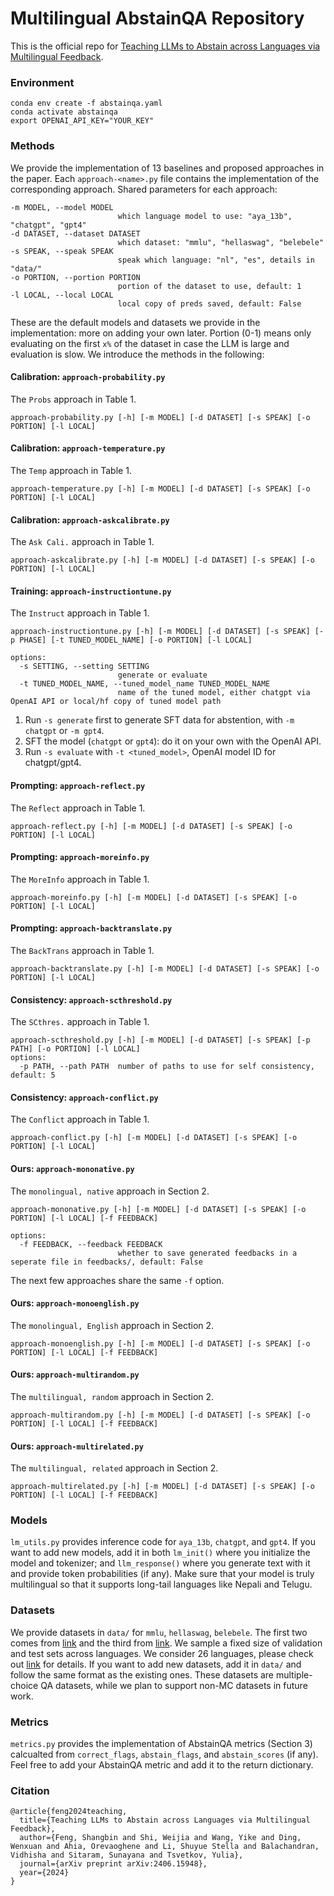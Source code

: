 # Multilingual AbstainQA Repository

This is the official repo for [Teaching LLMs to Abstain across Languages via Multilingual Feedback](https://arxiv.org/abs/2406.15948).

### Environment

```
conda env create -f abstainqa.yaml
conda activate abstainqa
export OPENAI_API_KEY="YOUR_KEY"
```

### Methods

We provide the implementation of 13 baselines and proposed approaches in the paper. Each `approach-<name>.py` file contains the implementation of the corresponding approach. Shared parameters for each approach:

```
-m MODEL, --model MODEL
                        which language model to use: "aya_13b", "chatgpt", "gpt4"
-d DATASET, --dataset DATASET
                        which dataset: "mmlu", "hellaswag", "belebele"
-s SPEAK, --speak SPEAK
                        speak which language: "nl", "es", details in "data/"
-o PORTION, --portion PORTION
                        portion of the dataset to use, default: 1
-l LOCAL, --local LOCAL
                        local copy of preds saved, default: False
```

These are the default models and datasets we provide in the implementation: more on adding your own later. Portion (0-1) means only evaluating on the first `x%` of the dataset in case the LLM is large and evaluation is slow. We introduce the methods in the following:

#### Calibration: `approach-probability.py`

The `Probs` approach in Table 1.

```
approach-probability.py [-h] [-m MODEL] [-d DATASET] [-s SPEAK] [-o PORTION] [-l LOCAL]
```

#### Calibration: `approach-temperature.py`

The `Temp` approach in Table 1.

```
approach-temperature.py [-h] [-m MODEL] [-d DATASET] [-s SPEAK] [-o PORTION] [-l LOCAL]
```

#### Calibration: `approach-askcalibrate.py`

The `Ask Cali.` approach in Table 1.

```
approach-askcalibrate.py [-h] [-m MODEL] [-d DATASET] [-s SPEAK] [-o PORTION] [-l LOCAL]
```

#### Training: `approach-instructiontune.py`

The `Instruct` approach in Table 1.

```
approach-instructiontune.py [-h] [-m MODEL] [-d DATASET] [-s SPEAK] [-p PHASE] [-t TUNED_MODEL_NAME] [-o PORTION] [-l LOCAL]

options:
  -s SETTING, --setting SETTING
                        generate or evaluate
  -t TUNED_MODEL_NAME, --tuned_model_name TUNED_MODEL_NAME
                        name of the tuned model, either chatgpt via OpenAI API or local/hf copy of tuned model path
```

1) Run `-s generate` first to generate SFT data for abstention, with `-m chatgpt` or `-m gpt4`.
2) SFT the model (`chatgpt` or `gpt4`): do it on your own with the OpenAI API.
3) Run `-s evaluate` with `-t <tuned_model>`, OpenAI model ID for chatgpt/gpt4.

#### Prompting: `approach-reflect.py`

The `Reflect` approach in Table 1.

```
approach-reflect.py [-h] [-m MODEL] [-d DATASET] [-s SPEAK] [-o PORTION] [-l LOCAL]
```

#### Prompting: `approach-moreinfo.py`

The `MoreInfo` approach in Table 1.

```
approach-moreinfo.py [-h] [-m MODEL] [-d DATASET] [-s SPEAK] [-o PORTION] [-l LOCAL]
```

#### Prompting: `approach-backtranslate.py`

The `BackTrans` approach in Table 1.

```
approach-backtranslate.py [-h] [-m MODEL] [-d DATASET] [-s SPEAK] [-o PORTION] [-l LOCAL]
```

#### Consistency: `approach-scthreshold.py`

The `SCthres.` approach in Table 1.

```
approach-scthreshold.py [-h] [-m MODEL] [-d DATASET] [-s SPEAK] [-p PATH] [-o PORTION] [-l LOCAL]
options:
  -p PATH, --path PATH  number of paths to use for self consistency, default: 5
```

#### Consistency: `approach-conflict.py`

The `Conflict` approach in Table 1.

```
approach-conflict.py [-h] [-m MODEL] [-d DATASET] [-s SPEAK] [-o PORTION] [-l LOCAL]
```

#### Ours: `approach-mononative.py`

The `monolingual, native` approach in Section 2.

```
approach-mononative.py [-h] [-m MODEL] [-d DATASET] [-s SPEAK] [-o PORTION] [-l LOCAL] [-f FEEDBACK]

options:
  -f FEEDBACK, --feedback FEEDBACK
                        whether to save generated feedbacks in a seperate file in feedbacks/, default: False
```

The next few approaches share the same `-f` option.

#### Ours: `approach-monoenglish.py`

The `monolingual, English` approach in Section 2.

```
approach-monoenglish.py [-h] [-m MODEL] [-d DATASET] [-s SPEAK] [-o PORTION] [-l LOCAL] [-f FEEDBACK]
```

#### Ours: `approach-multirandom.py`

The `multilingual, random` approach in Section 2.

```
approach-multirandom.py [-h] [-m MODEL] [-d DATASET] [-s SPEAK] [-o PORTION] [-l LOCAL] [-f FEEDBACK]
```

#### Ours: `approach-multirelated.py`

The `multilingual, related` approach in Section 2.

```
approach-multirelated.py [-h] [-m MODEL] [-d DATASET] [-s SPEAK] [-o PORTION] [-l LOCAL] [-f FEEDBACK]
```

### Models

`lm_utils.py` provides inference code for `aya_13b`, `chatgpt`, and `gpt4`. If you want to add new models, add it in both `lm_init()` where you initialize the model and tokenizer; and `llm_response()` where you generate text with it and provide token probabilities (if any). Make sure that your model is truly multilingual so that it supports long-tail languages like Nepali and Telugu.

### Datasets

We provide datasets in `data/` for `mmlu`, `hellaswag`, `belebele`. The first two comes from [link](https://github.com/nlp-uoregon/mlmm-evaluation) and the third from [link](https://arxiv.org/abs/2308.16884). We sample a fixed size of validation and test sets across languages. We consider 26 languages, please check out [link](https://github.com/nlp-uoregon/mlmm-evaluation) for details. If you want to add new datasets, add it in `data/` and follow the same format as the existing ones. These datasets are multiple-choice QA datasets, while we plan to support non-MC datasets in future work.

### Metrics

`metrics.py` provides the implementation of AbstainQA metrics (Section 3) calcualted from `correct_flags`, `abstain_flags`, and `abstain_scores` (if any). Feel free to add your AbstainQA metric and add it to the return dictionary.

### Citation

```
@article{feng2024teaching,
  title={Teaching LLMs to Abstain across Languages via Multilingual Feedback},
  author={Feng, Shangbin and Shi, Weijia and Wang, Yike and Ding, Wenxuan and Ahia, Orevaoghene and Li, Shuyue Stella and Balachandran, Vidhisha and Sitaram, Sunayana and Tsvetkov, Yulia},
  journal={arXiv preprint arXiv:2406.15948},
  year={2024}
}
```

